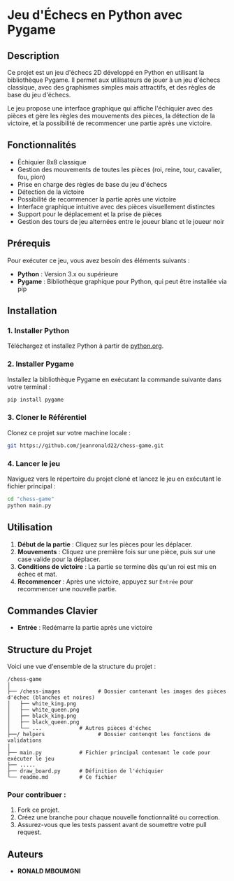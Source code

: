 
# Jeu d'Échecs en Python avec Pygame

## Description

Ce projet est un jeu d'échecs 2D développé en Python en utilisant la bibliothèque Pygame. Il permet aux utilisateurs de jouer à un jeu d'échecs classique, avec des graphismes simples mais attractifs, et des règles de base du jeu d'échecs.

Le jeu propose une interface graphique qui affiche l'échiquier avec des pièces et gère les règles des mouvements des pièces, la détection de la victoire, et la possibilité de recommencer une partie après une victoire.

## Fonctionnalités

- Échiquier 8x8 classique
- Gestion des mouvements de toutes les pièces (roi, reine, tour, cavalier, fou, pion)
- Prise en charge des règles de base du jeu d'échecs
- Détection de la victoire
- Possibilité de recommencer la partie après une victoire
- Interface graphique intuitive avec des pièces visuellement distinctes
- Support pour le déplacement et la prise de pièces
- Gestion des tours de jeu alternées entre le joueur blanc et le joueur noir

## Prérequis

Pour exécuter ce jeu, vous avez besoin des éléments suivants :

- **Python** : Version 3.x ou supérieure
- **Pygame** : Bibliothèque graphique pour Python, qui peut être installée via pip

## Installation

### 1. Installer Python

Téléchargez et installez Python à partir de [python.org](https://www.python.org/downloads/).

### 2. Installer Pygame

Installez la bibliothèque Pygame en exécutant la commande suivante dans votre terminal :

```bash
pip install pygame
```

### 3. Cloner le Référentiel

Clonez ce projet sur votre machine locale :

```bash
git https://github.com/jeanronald22/chess-game.git
```

### 4. Lancer le jeu

Naviguez vers le répertoire du projet cloné et lancez le jeu en exécutant le fichier principal :

```bash
cd "chess-game"
python main.py
```

## Utilisation

1. **Début de la partie** : Cliquez sur les pièces pour les déplacer.
2. **Mouvements** : Cliquez une première fois sur une pièce, puis sur une case valide pour la déplacer.
3. **Conditions de victoire** : La partie se termine dès qu'un roi est mis en échec et mat.
4. **Recommencer** : Après une victoire, appuyez sur `Entrée` pour recommencer une nouvelle partie.

## Commandes Clavier

- **Entrée** : Redémarre la partie après une victoire

## Structure du Projet

Voici une vue d'ensemble de la structure du projet :

```
/chess-game
│
├── /chess-images            # Dossier contenant les images des pièces d'échec (blanches et noires)
│   ├── white_king.png
│   ├── white_queen.png
│   ├── black_king.png
│   ├── black_queen.png
│   └── ...            # Autres pièces d'échec
├──/ helpers                 # Dossier contenqnt les fonctions de validations
│
├── main.py            # Fichier principal contenant le code pour exécuter le jeu
├── .....
├── draw_board.py      # Définition de l'échiquier
└── readme.md          # Ce fichier
```

### Pour contribuer :

1. Fork ce projet.
2. Créez une branche pour chaque nouvelle fonctionnalité ou correction.
3. Assurez-vous que les tests passent avant de soumettre votre pull request.

## Auteurs

- **RONALD MBOUMGNI**
